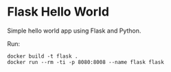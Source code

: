 # Flask Hello World

Simple hello world app using Flask and Python.

Run:
```console
docker build -t flask .
docker run --rm -ti -p 8080:8008 --name flask flask
```
